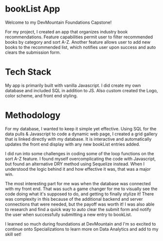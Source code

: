 
# bookList App

Welcome to my DevMountain Foundations Capstone! 

For my project, I created an app that organizes industry book recommendations. Feature capabilities permit user to filter recommended books by category and sort A-Z. Another feature allows user to add new books to the recommended list, which notifies user upon success and auto clears the submission form.

# Tech Stack

My app is primarily built with vanilla Javascript. I did create my own database and included SQL in addition to JS. Also custom created the Logo, color scheme, and front end styling. 

# Methodology

For my database, I wanted to keep it simple yet effective. Using SQL for the data pulls & Javascript to code a dynamic web page, I created a grid gallery that is linked directly with my database. It is interactive and automatically updates the front end display with any new bookList entries added. 

I did run into some challenges in coding some of the loop functions on the sort A-Z feature. I found myself overcomplicating the code with Javascript, but found an alternative DRY method using Sequelize instead. When I understood the logic behind it and how effective it was, that was a major win. 

The most interesting part for me was when the database was connected with my front end. That was such a game changer for me to visually see the code doing what it's supposed to do, and getting to finally stylize it! There was complexity in this because of the additional backend and server connections that were needed, but the payoff was worth it! I was also able to research and find a quick way to auto clear the submit form and notify the user when successfully submitting a new entry to bookList. 

I learned so much during foundations at DevMountain and I'm so excited to continue onto Specializations to learn more on Data Analytics and add to my skill set!

